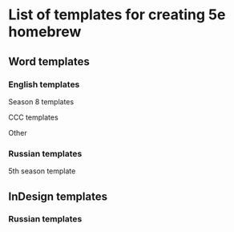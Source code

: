# List of templates for creating 5e homebrew

## Word templates

### English templates

Season 8 templates

CCC templates

Other

### Russian templates

5th season template

## InDesign templates

### Russian templates
